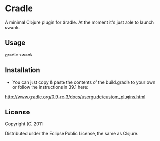 # Cradle

A minimal Clojure plugin for Gradle. At the moment it's just able to launch swank.

## Usage

gradle swank


## Installation

- You can just copy & paste the contents of the build.gradle to your own or follow the instructions in 39.1 here:

http://www.gradle.org/0.9-rc-3/docs/userguide/custom_plugins.html

## License

Copyright (C) 2011

Distributed under the Eclipse Public License, the same as Clojure.